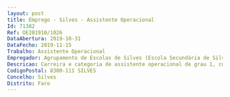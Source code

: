```yaml
--- 
layout: post
title: Emprego - Silves - Assistente Operacional
Id: 71382
Ref: OE201910/1026
DataAbertura: 2019-10-31
DataFecho: 2019-11-15
Trabalho: Assistente Operacional
Empregador: Agrupamento de Escolas de Silves (Escola Secundária de Silves - Sede)
Descricao: Carreira e categoria de assistente operacional de grau 1, competindo lhe, designadamente, vigilância, limpeza, arrumação, conservação e boa utilização das instalações da escola.
CodigoPostal: 8300-111 SILVES
Concelho: Silves
Distrito: Faro
--- 
```

